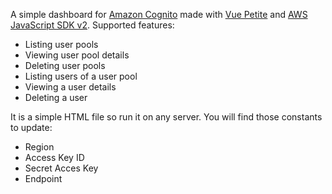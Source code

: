 A simple dashboard for [Amazon Cognito](https://aws.amazon.com/cognito) made with [Vue Petite](https://github.com/vuejs/petite-vue) and [AWS JavaScript SDK v2](https://docs.aws.amazon.com/sdk-for-javascript/v2/developer-guide/aws-jsdk-reference.html).
Supported features:
- Listing user pools
- Viewing user pool details
- Deleting user pools
- Listing users of a user pool
- Viewing a user details
- Deleting a user

It is a simple HTML file so run it on any server.
You will find those constants to update:
- Region
- Access Key ID
- Secret Acces Key
- Endpoint
